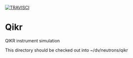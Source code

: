 
[![TRAVISCI](https://travis-ci.org/neutrons/Qikr.svg?branch=master)](https://travis-ci.org/neutrons/Qikr)

# Qikr
QIKR instrument simulation


This directory should be checked out into ~/dv/neutrons/qikr
